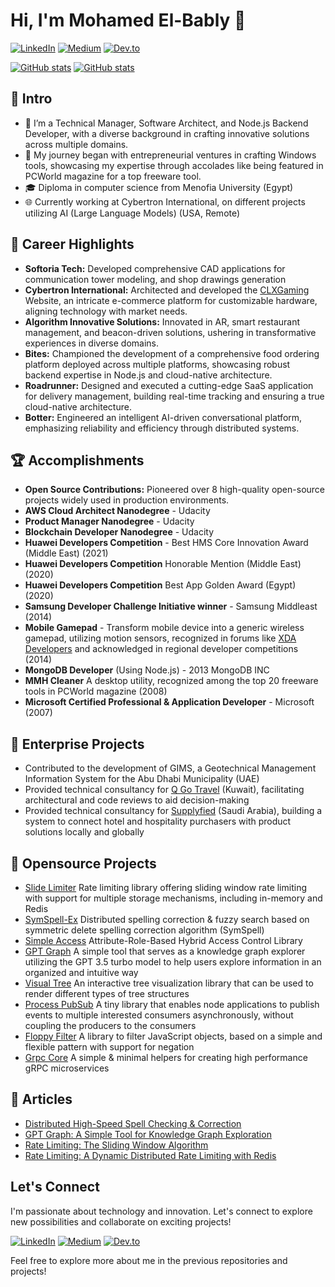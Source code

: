 # Hi, I'm Mohamed El-Bably 👋

[![LinkedIn](https://img.shields.io/badge/LinkedIn-blue)](https://www.linkedin.com/in/mohamed-el-bably-8239249)
[![Medium](https://img.shields.io/badge/Medium-gray)](https://medium.com/@m-elbably)
[![Dev.to](https://img.shields.io/badge/Dev.to-white)](https://dev.to/melbably)

[![GitHub stats](https://github-readme-stats-theta-seven-23.vercel.app/api?username=m-elbably&hide_title=true&hide_border=true&show_icons=true&include_all_commits=true&rank_icon=percentile&line_height=21&text_color=000&icon_color=000&bg_color=0,ea6161,ffc64d,fffc4d,52fa5a&theme=graywhite)](https://github.com/m-elbably)
[![GitHub stats](https://github-readme-stats-theta-seven-23.vercel.app/api/top-langs/?username=m-elbably&hide=html,css,vue,c%23&hide_title=true&hide_border=true&layout=compact&langs_count=6&exclude_repo=comp426,Redventures-Movie-Quotes&text_color=000&icon_color=fff&bg_color=0,52fa5a,4dfcff,c64dff&theme=graywhite)](https://github.com/m-elbably)

## 🌱 Intro

- 🔭 I’m a Technical Manager, Software Architect, and Node.js Backend Developer, with a diverse background in crafting innovative solutions across multiple domains.
- 🚀 My journey began with entrepreneurial ventures in crafting Windows tools, showcasing my expertise through accolades like being featured in PCWorld magazine for a top freeware tool.
- 🎓 Diploma in computer science from Menofia University (Egypt)
- 🌐 Currently working at Cybertron International, on different projects utilizing AI (Large Language Models) (USA, Remote)

## 🚴 Career Highlights

- **Softoria Tech:** Developed comprehensive CAD applications for communication tower modeling, and shop drawings generation
- **Cybertron International:** Architected and developed the [CLXGaming](https://clxgaming.com) Website, an intricate e-commerce platform for customizable hardware, aligning technology with market needs.
- **Algorithm Innovative Solutions:** Innovated in AR, smart restaurant management, and beacon-driven solutions, ushering in transformative experiences in diverse domains.
- **Bites:** Championed the development of a comprehensive food ordering platform deployed across multiple platforms, showcasing robust backend expertise in Node.js and cloud-native architecture.
- **Roadrunner:** Designed and executed a cutting-edge SaaS application for delivery management, building real-time tracking and ensuring a true cloud-native architecture.
- **Botter:** Engineered an intelligent AI-driven conversational platform, emphasizing reliability and efficiency through distributed systems.

## 🏆 Accomplishments

- **Open Source Contributions:** Pioneered over 8 high-quality open-source projects widely used in production environments.
- **AWS Cloud Architect Nanodegree** - Udacity
- **Product Manager Nanodegree** - Udacity
- **Blockchain Developer Nanodegree** - Udacity
- **Huawei Developers Competition** - Best HMS Core Innovation Award (Middle East) (2021)
- **Huawei Developers Competition** Honorable Mention (Middle East) (2020)
- **Huawei Developers Competition** Best App Golden Award (Egypt) (2020)
- **Samsung Developer Challenge Initiative winner** - Samsung Middleast (2014)
- **Mobile Gamepad** - Transform mobile device into a generic wireless gamepad, utilizing motion sensors, recognized in forums like [XDA Developers](https://xdaforums.com/t/app-4-0-mobile-gamepad-app-with-accelerometer-mothions.2732035/) and acknowledged in regional developer competitions (2014)
- **MongoDB Developer** (Using Node.js) - 2013 MongoDB INC
- **MMH Cleaner** A desktop utility, recognized among the top 20 freeware tools in PCWorld magazine (2008)
- **Microsoft Certified Professional & Application Developer** - Microsoft (2007)

## 📡 Enterprise Projects

- Contributed to the development of GIMS, a Geotechnical Management Information System for the Abu Dhabi Municipality (UAE)
- Provided technical consultancy for [Q Go Travel](https://www.qgoonline.com) (Kuwait), facilitating architectural and code reviews to aid decision-making
- Provided technical consultancy for [Supplyfied](https://supplyfied.com) (Saudi Arabia), building a system to connect hotel and hospitality purchasers with product solutions locally and globally

## 🤖 Opensource Projects

- [Slide Limiter](https://github.com/m-elbably/slide-limiter) Rate limiting library offering sliding window rate limiting with support for multiple storage mechanisms, including in-memory and Redis
- [SymSpell-Ex](https://github.com/m-elbably/symspell-ex) Distributed spelling correction & fuzzy search based on symmetric delete spelling correction algorithm (SymSpell)
- [Simple Access](https://github.com/m-elbably/simple-access) Attribute-Role-Based Hybrid Access Control Library
- [GPT Graph](https://github.com/m-elbably/gpt-graph) A simple tool that serves as a knowledge graph explorer utilizing the GPT 3.5 turbo model to help users explore information in an organized and intuitive way
- [Visual Tree](https://github.com/m-elbably/visual-tree) An interactive tree visualization library that can be used to render different types of tree structures
- [Process PubSub](https://github.com/m-elbably/process-pubsub) A tiny library that enables node applications to publish events to multiple interested consumers asynchronously, without coupling the producers to the consumers
- [Floppy Filter](https://github.com/m-elbably/floppy-filter) A library to filter JavaScript objects, based on a simple and flexible pattern with support for negation
- [Grpc Core](https://github.com/m-elbably/grpc-core) A simple & minimal helpers for creating high performance gRPC microservices

## 📜 Articles

- [Distributed High-Speed Spell Checking & Correction](https://medium.com/@m-elbably/distributed-high-speed-spell-checking-correction-98120461f8a3)
- [GPT Graph: A Simple Tool for Knowledge Graph Exploration](https://medium.com/@m-elbably/gpt-graph-a-simple-tool-for-knowledge-graph-exploration-70e0e3861716)
- [Rate Limiting: The Sliding Window Algorithm](https://medium.com/@m-elbably/rate-limiting-the-sliding-window-algorithm-daa1d91e6196)
- [Rate Limiting: A Dynamic Distributed Rate Limiting with Redis](https://medium.com/@m-elbably/rate-limiting-a-dynamic-distributed-rate-limiting-with-redis-339f9504200f)

## Let's Connect

I'm passionate about technology and innovation. Let's connect to explore new possibilities and collaborate on exciting projects!

[![LinkedIn](https://img.shields.io/badge/LinkedIn-Connect-blue)](https://www.linkedin.com/in/mohamed-el-bably-8239249)
[![Medium](https://img.shields.io/badge/Medium-gray)](https://medium.com/@m-elbably)
[![Dev.to](https://img.shields.io/badge/Dev.to-white)](https://dev.to/melbably)

Feel free to explore more about me in the previous repositories and projects!


